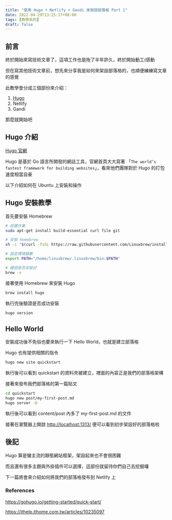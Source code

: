 ```yaml
---
title: "使用 Hugo + Netlify + Gandi 來架設部落格 Part 1"
date: 2022-04-29T13:25:17+08:00
tags: [教學系列]
draft: false
---
```


## 前言

終於開始來寫技術文章了，這項工作也是拖了半年許久，終於開始動工(感動

但在寫其他技術文章前，想先來分享我是如何來架設部落格的，也順便練練寫文章的感覺

此教學會分成三個部份來介紹：

1. [Hugo](https://sukamo.top/post/%E4%BD%BF%E7%94%A8-hugo-+-netlify-+-gandi-%E4%BE%86%E6%9E%B6%E8%A8%AD%E9%83%A8%E8%90%BD%E6%A0%BC-part-1/)
2. Netlify
3. Gandi

那麼就開始吧

## Hugo 介紹

[Hugo 官網](https://gohugo.io/)

Hugo 是基於 Go 語言所開發的網誌工具，官網首頁大大寫著 「`The world’s fastest framework for building websites`」，看來他們團隊對於 Hugo 的打包速度相當自豪

以下介紹如何在 Ubuntu 上安裝和操作

## Hugo 安裝教學

首先要安裝 Homebrew

```bash
# 前置作業
sudo apt-get install build-essential curl file git

# 安裝 Homebrew
sh -c "$(curl -fsSL https://raw.githubusercontent.com/Linuxbrew/install/master/install.sh)"

# 設定環境變數
export PATH="/home/linuxbrew/.linuxbrew/bin:$PATH"

# 確認是否安裝好
brew -v
```

接著使用 Homebrew 來安裝 Hugo

```bash
brew install hugo
```

執行完後驗證是否成功安裝

```bash
hugo version
```

## Hello World

安裝成功後不免俗也要來執行一下 Hello World，也就是建立部落格

Hugo 也有提供相關的指令

```bash
hugo new site quickstart
```

執行後可以看到 quickstart 的資料夾被建立，裡面的內容正是我們的部落格架構

接著來發布我們部落格的第一篇貼文

```bash
cd quickstart
hugo new post/my-first-post.md
hugo server -D
```

執行後可以看到 content/post 內多了 my-first-post.md 的文件

接著在瀏覽器上開啟 <http://localhost:1313/> 便可以看到初步架設好的部落格啦

## 後記

Hugo 算是蠻主流的靜態網站框架，架設起來也不會很困難

而且還有很多主題與外掛插件可以選擇，這部份就留待你們自己去挖掘囉

下一篇將會來介紹如何將我們的部落格發布到 Netlify 上

### References

<https://gohugo.io/getting-started/quick-start/>

<https://ithelp.ithome.com.tw/articles/10235097>
